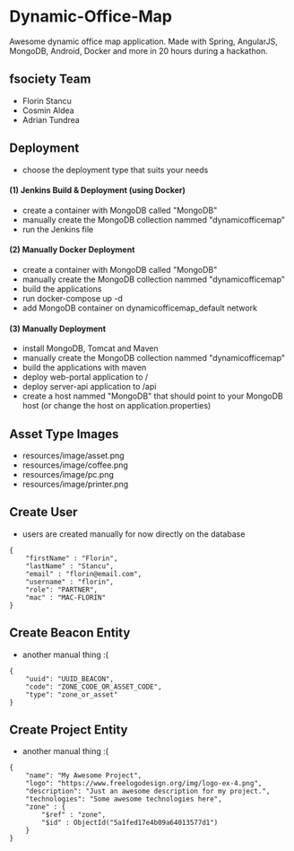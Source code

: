 # Dynamic-Office-Map

Awesome dynamic office map application. Made with Spring, AngularJS, MongoDB, Android, Docker and more in 20 hours during a hackathon.

## fsociety Team ##

- Florin Stancu
- Cosmin Aldea
- Adrian Tundrea

## Deployment ## 
- choose the deployment type that suits your needs

#### (1) Jenkins Build & Deployment (using Docker) ####
- create a container with MongoDB called "MongoDB"
- manually create the MongoDB collection nammed "dynamicofficemap"
- run the Jenkins file

#### (2) Manually Docker Deployment ####
- create a container with MongoDB called "MongoDB"
- manually create the MongoDB collection nammed "dynamicofficemap"
- build the applications
- run docker-compose up -d
- add MongoDB container on dynamicofficemap_default network

#### (3) Manually Deployment ####

- install MongoDB, Tomcat and Maven
- manually create the MongoDB collection nammed "dynamicofficemap"
- build the applications with maven
- deploy web-portal application to /
- deploy server-api application to /api
- create a host nammed "MongoDB" that should point to your MongoDB host (or change the host on application.properties)

## Asset Type Images ##
- resources/image/asset.png
- resources/image/coffee.png
- resources/image/pc.png
- resources/image/printer.png

## Create User ##
- users are created manually for now directly on the database

```
{
	"firstName" : "Florin",
	"lastName" : "Stancu",
	"email" : "florin@email.com",
	"username" : "florin",
	"role": "PARTNER",
	"mac" : "MAC-FLORIN"
}
```

## Create Beacon Entity ##
- another manual thing :( 

```
{
	"uuid": "UUID_BEACON",
	"code": "ZONE_CODE_OR_ASSET_CODE",
	"type": "zone_or_asset"
}
```

## Create Project Entity ##
- another manual thing :(

```
{
	"name": "My Awesome Project",
	"logo": "https://www.freelogodesign.org/img/logo-ex-4.png",
	"description": "Just an awesome description for my project.",
	"technologies": "Some awesome technologies here",
	"zone" : {
		"$ref" : "zone",
		"$id" : ObjectId("5a1fed17e4b09a64013577d1")
	}
}
```